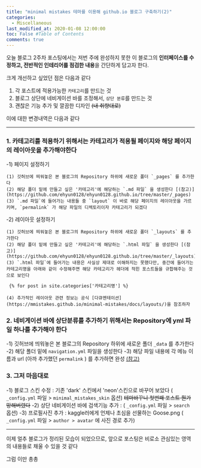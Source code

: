 ```yaml
---
title: "minimal mistakes 테마를 이용해 github.io 블로그 구축하기(2)"
categories: 
  - Miscellaneous
last_modified_at: 2020-01-08 12:00:00
toc: False #Table of Contents
comments: true
---
```


오늘 블로그 2주차 포스팅에서는 저번 주에 완성하지 못한 이 블로그의 **인터페이스를 수정하고, 전반적인 인테리어를 점검한 내용**을 간단하게 담고자 한다.

크게 개선하고 싶었던 점은 다음과 같다

1. 각 포스트에 적용가능한 `카테고리`를 만드는 것
2. 블로그 상단에 네비게이션 바를 조정해서, `상단 분류`를 만드는 것
3. 괜찮은 기능 추가 및 깔끔한 디자인 ~~(내 취향대로)~~



이에 대한 변경내역은 다음과 같다

------

### 1. 카테고리를 적용하기 위해서는 카테고리가 적용될 페이지와 해당 페이지의 레이아웃을 추가해야한다
  -1) 페이지 설정하기
  
    (1) 깃허브에 띄워놓은 본 블로그의 Repository 하위에 새로운 폴더 `_pages` 를 추가한다 
    (2) 해당 폴더 밑에 만들고 싶은 '카테고리'에 해당하는 `.md 파일` 을 생성한다 [(참고)](https://github.com/ehyun0128/ehyun0128.github.io/tree/master/_pages)
    (3) `.md 파일`에 들어가는 내용들 중 `layout` 이 바로 해당 페이지의 레이아웃을 가르키며, `permalink` 가 해당 파일의 디렉토리이자 카테고리가 되겠다
    
  -2) 레이아웃 설정하기
  
    (1) 깃허브에 띄워놓은 본 블로그의 Repository 하위에 새로운 폴더 `_layouts` 를 추가한다 
    (2) 해당 폴더 밑에 만들고 싶은 '카테고리'에 해당하는 `.html 파일` 을 생성한다 [(참고)](https://github.com/ehyun0128/ehyun0128.github.io/tree/master/_layouts)
    (3) `.html 파일`에 들어가는 내용은 사실상 제대로 이해하지는 못했다만, 중간에 들어가는 카테고리명을 아래와 같이 수정해주면 해당 카테고리가 헤더에 적힌 포스트들을 규합해주는 것으로 보인다 
``` html
 {% for post in site.categories['카테고리명'] %}
```
    (4) 추가적인 레이아웃 관련 정보는 공식 [다큐멘테이션](https://mmistakes.github.io/minimal-mistakes/docs/layouts/)을 참조하자

### 2. 네비게이션 바에 상단분류를 추가하기 위해서는 Repository에 yml 파일 하나를 추가해야 한다

  -1) 깃허브에 띄워놓은 본 블로그의 Repository 하위에 새로운 폴더 `_data` 를 추가한다
  -2) 해당 폴더 밑에 `navigation.yml` 파일을 생성한다
  -3) 해당 파일 내용에 각 메뉴 이름과 url (아까 추가했던 `permalink` ) 를 추가하면 완성 [(참고)](https://mmistakes.github.io/minimal-mistakes/docs/navigation/)
  
### 3. 그저 마음대로

  -1) 블로그 스킨 수정 : 기존 'dark' 스킨에서 'neon'스킨으로 바꾸어 보았다 ( `_config.yml` 파일 > `minimal_mistakes_skin` 옵션) ~~테마바꾸니 첫번째 포스트 뭔가 망해버렸다~~
  -2) 상단 네비게이션 바에 검색기능 추가 : ( `_config.yml` 파일 > `search` 옵션)
  -3) 프로필사진 추가 : kaggle러에게 언제나 초심을 선물하는 Goose.png ( `_config.yml` 파일 > `author > avatar` 에 사진 경로 추가)

------



이제 얼추 블로그가 정리된 모습이 되었으므로, 앞으로 포스팅은 비로소 관심있는 영역의 내용들로 채울 수 있을 것 같다

그럼 이만 총총
